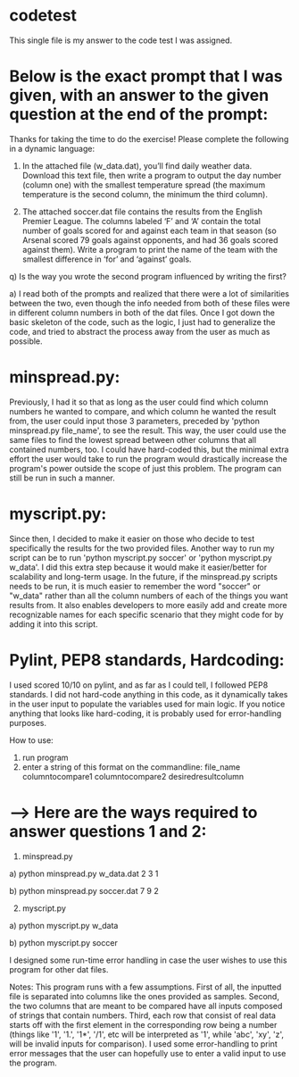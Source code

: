 # codetest
This single file is my answer to the code test I was assigned. 

# Below is the exact prompt that I was given, with an answer to the given question at the end of the prompt: 

Thanks for taking the time to do the exercise! Please complete the following in a dynamic language:

1) In the attached file (w_data.dat), you’ll find daily weather data.   Download this text file, then write a program to output the day number (column one) with the smallest temperature spread (the maximum temperature is the second column, the minimum the third column).

2) The attached soccer.dat file contains the results from the English Premier League.  The columns labeled ‘F’ and ‘A’ contain the total number of goals scored for and against each team in that season (so Arsenal scored 79 goals against opponents, and had 36 goals scored against them). Write a program to print the name of the team with the smallest difference in ‘for’ and ‘against’ goals.

q) Is the way you wrote the second program influenced by writing the first?

a) I read both of the prompts and realized that there were a lot of similarities between the two, even though the info needed from both of these files were in different column numbers in both of the dat files. Once I got down the basic skeleton of the code, such as the logic, I just had to generalize the code, and tried to abstract the process away from the user as much as possible. 
# minspread.py:
Previously, I had it so that as long as the user could find which column numbers he wanted to compare, and which column he wanted the result from, the user could input those 3 parameters, preceded by 'python minspread.py file_name', to see the result. This way, the user could use the same files to find the lowest spread between other columns that all contained numbers, too. I could have hard-coded this, but the minimal extra effort the user would take to run the program would drastically increase the program's power outside the scope of just this problem. The program can still be run in such a manner. 
# myscript.py:
Since then, I decided to make it easier on those who decide to test specifically the results for the two provided files. Another way to run my script can be to run 'python myscript.py soccer' or 'python myscript.py w_data'. I did this extra step because it would make it easier/better for scalability and long-term usage. In the future, if the minspread.py scripts needs to be run, it is much easier to remember the word "soccer" or "w_data" rather than all the column numbers of each of the things you want results from. It also enables developers to more easily add and create more recognizable names for each specific scenario that they might code for by adding it into this script. 

# Pylint, PEP8 standards, Hardcoding: 
I used scored 10/10 on pylint, and as far as I could tell, I followed PEP8 standards. I did not hard-code anything in this code, as it dynamically takes in the user input to populate the variables used for main logic. If you notice anything that looks like hard-coding, it is probably used for error-handling purposes. 

How to use: 
1) run program
2) enter a string of this format on the commandline:
file_name columntocompare1 columntocompare2 desiredresultcolumn
# --> Here are the ways required to answer questions 1 and 2:
1) minspread.py 
  
  a) python minspread.py w_data.dat 2 3 1
  
  b) python minspread.py soccer.dat 7 9 2
  
2) myscript.py

  a) python myscript.py w_data
  
  b) python myscript.py soccer
  

I designed some run-time error handling in case the user wishes to use this program for other dat files. 

Notes: This program runs with a few assumptions. First of all, the inputted file is separated into columns like the ones provided 
as samples. Second, the two columns that are meant to be compared have all inputs composed of strings that contain numbers. Third, each
row that consist of real data starts off with the first element in the corresponding row being a number (things like '1', '1.', '1*', '/1', etc will be interpreted as '1', while 'abc', 'xy', 'z', will be invalid inputs for comparison). I used some error-handling to print error messages that the user can hopefully use to enter a valid input to use the program. 


